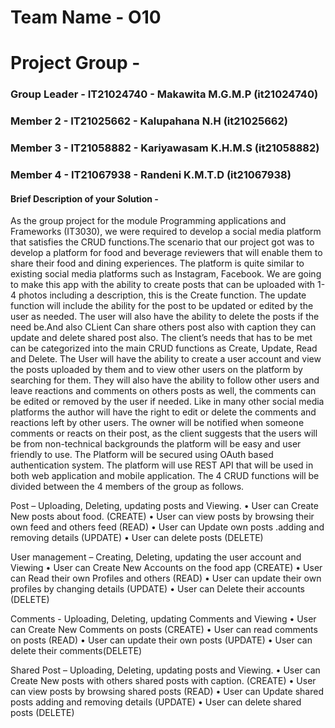 # Team Name - O10
# Project Group - 
### Group Leader - IT21024740 - Makawita M.G.M.P (it21024740)
### Member 2 - IT21025662 - Kalupahana N.H  (it21025662)   
### Member 3 - IT21058882 - Kariyawasam K.H.M.S (it21058882)
### Member 4 - IT21067938 - Randeni K.M.T.D (it21067938)

#### Brief Description of your Solution - 

   As the group project for the module Programming applications and Frameworks (IT3030), we were required to develop a social media platform that satisfies the CRUD functions.The scenario that our project got was to develop a platform for food and beverage reviewers that will enable them to share their food and dining experiences. The platform is quite similar to existing social media platforms such as Instagram, Facebook.
  We are going to make this app with the ability to create posts that can be uploaded with 1-4 photos including a description, this is the Create function. The update function will include the ability for the post to be updated or edited by the user as needed. The user will also have the ability to delete the posts if the need be.And also CLient Can share others post also with caption they can update and delete shared post also. 
The client’s needs that has to be met can be categorized into the main CRUD functions as Create, Update, Read and Delete. The User will have the ability to create a user account and view the posts uploaded by them and to view other users on the platform by searching for them. They will also have the ability to follow other users and leave reactions and comments on others posts as well, the comments can be edited or removed by the user if needed. Like in many other social media platforms the author will have the right to edit or delete the comments and reactions left by other users. The owner will be notified when someone comments or reacts on their post, as the client suggests that the users will be from non-technical backgrounds the platform will be easy and user friendly to use. The Platform will be secured using OAuth based authentication system. The platform will use REST API that will be used in both web application and mobile application. 
The 4 CRUD functions will be divided between the 4 members of the group as follows.
   
   
   Post – Uploading, Deleting, updating posts and Viewing.
•	User can Create New posts about food. (CREATE)
•	User can view posts by browsing their own feed and others feed (READ)
•	User can Update own posts .adding and removing details  (UPDATE)
•	User can delete posts (DELETE)

  User management – Creating, Deleting, updating the user account and Viewing
•	User can Create New Accounts on the food app (CREATE)
•	User can Read their own Profiles and others (READ)
•	User can update their own profiles by changing details (UPDATE)
•	User can Delete their accounts (DELETE)

 Comments - Uploading, Deleting, updating Comments and Viewing
•	User can Create New Comments on posts (CREATE)
•	User can read comments on posts (READ)
•	User can update their own posts (UPDATE)
•	User can delete their comments(DELETE)
 
  Shared Post – Uploading, Deleting, updating posts and Viewing.
•	User can Create New posts with others shared posts with caption. (CREATE)
•	User can view posts by browsing shared posts (READ)
•	User can Update shared posts adding and removing details  (UPDATE)
•	User can delete shared posts  (DELETE)




